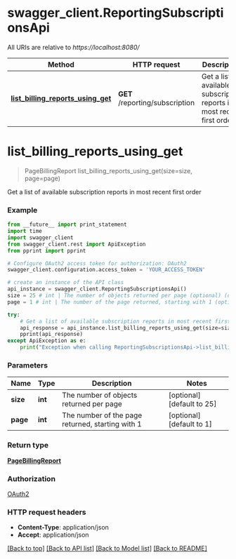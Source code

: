 # swagger_client.ReportingSubscriptionsApi

All URIs are relative to *https://localhost:8080/*

Method | HTTP request | Description
------------- | ------------- | -------------
[**list_billing_reports_using_get**](ReportingSubscriptionsApi.md#list_billing_reports_using_get) | **GET** /reporting/subscription | Get a list of available subscription reports in most recent first order


# **list_billing_reports_using_get**
> PageBillingReport list_billing_reports_using_get(size=size, page=page)

Get a list of available subscription reports in most recent first order

### Example 
```python
from __future__ import print_statement
import time
import swagger_client
from swagger_client.rest import ApiException
from pprint import pprint

# Configure OAuth2 access token for authorization: OAuth2
swagger_client.configuration.access_token = 'YOUR_ACCESS_TOKEN'

# create an instance of the API class
api_instance = swagger_client.ReportingSubscriptionsApi()
size = 25 # int | The number of objects returned per page (optional) (default to 25)
page = 1 # int | The number of the page returned, starting with 1 (optional) (default to 1)

try: 
    # Get a list of available subscription reports in most recent first order
    api_response = api_instance.list_billing_reports_using_get(size=size, page=page)
    pprint(api_response)
except ApiException as e:
    print("Exception when calling ReportingSubscriptionsApi->list_billing_reports_using_get: %s\n" % e)
```

### Parameters

Name | Type | Description  | Notes
------------- | ------------- | ------------- | -------------
 **size** | **int**| The number of objects returned per page | [optional] [default to 25]
 **page** | **int**| The number of the page returned, starting with 1 | [optional] [default to 1]

### Return type

[**PageBillingReport**](PageBillingReport.md)

### Authorization

[OAuth2](../README.md#OAuth2)

### HTTP request headers

 - **Content-Type**: application/json
 - **Accept**: application/json

[[Back to top]](#) [[Back to API list]](../README.md#documentation-for-api-endpoints) [[Back to Model list]](../README.md#documentation-for-models) [[Back to README]](../README.md)

